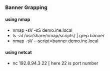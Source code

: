 ### Banner Grapping
#### using nmap
- nmap -sV -sS demo.ine.local
- ls -al /usr/share/nmap/scripts/ | grep banner
- nmap -sV --script=banner demo.ine.local
#### using netcat
- nc 192.8.94.3 22 [ here 22 is port number 
